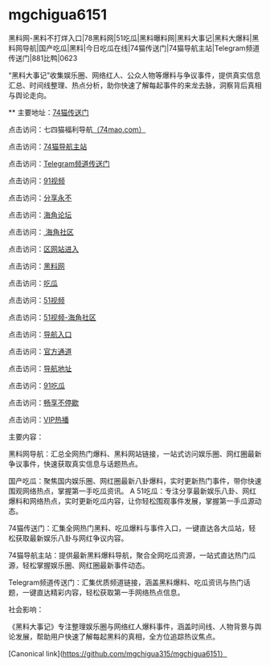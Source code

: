 # mgchigua6151
黑料网-黑料不打烊入口|78黑料网|51吃瓜|黑料曝料网|黑料大事记|黑料大爆料|黑料网导航|国产吃瓜|黑料|今日吃瓜在线|74猫传送门|74猫导航主站|Telegram频道传送门|881比鸭|0623

“黑料大事记”收集娱乐圈、网络红人、公众人物等爆料与争议事件，提供真实信息汇总、时间线整理、热点分析，助你快速了解每起事件的来龙去脉，洞察背后真相与舆论走向。

** 主要地址：<a href="https://74mao.com/">74猫传送门</a>

点击访问：七四猫福利导航<a href="https://74mao.com/">（74mao.com）</a>

点击访问：<a href="https://74mao.com/">74猫导航主站</a>

点击访问：<a href="https://74mao.com/">Telegram频道传送门</a>

点击访问：<a href="https://hj-358.pages.dev/">91视频</a>

点击访问：<a href="https://hj-357.pages.dev/">分享永不</a>

点击访问：<a href="https://hj-554.pages.dev/">海角论坛</a>

点击访问：<a href="https://hj-540.pages.dev/"> 海角社区</a>

点击访问：<a href="https://hj-538.pages.dev/">区网站进入</a>

点击访问：<a href="https://hj-484.pages.dev/">黑料网</a>

点击访问：<a href="https://hj-482.pages.dev/">吃瓜</a>

点击访问：<a href="https://hj-454.pages.dev/">51视频</a>

点击访问：<a href="https://hj-433.pages.dev/">51视频-海角社区</a>

点击访问：<a href="https://hj-382.pages.dev/">导航入口</a>

点击访问：<a href="https://hj-376.pages.dev/">官方通道</a>

点击访问：<a href="https://hj-611.pages.dev/">导航地址</a>

点击访问：<a href="https://hj-608.pages.dev/">91吃瓜</a>

点击访问：<a href="https://hj-605.pages.dev/">畅享不停歇</a>

点击访问：<a href="https://hj-595.pages.dev/">VIP热播</a>

主要内容：

黑料网导航：汇总全网热门爆料、黑料网站链接，一站式访问娱乐圈、网红圈最新争议事件，快速获取真实信息与话题热点。

国产吃瓜：聚焦国内娱乐圈、网红圈最新八卦爆料，实时更新热门事件，带你快速围观网络热点，掌握第一手吃瓜资讯。
A
51吃瓜：专注分享最新娱乐八卦、网红爆料和网络热点，实时更新吃瓜内容，让你轻松围观事件发展，掌握第一手瓜源动态。

74猫传送门：汇集全网热门黑料、吃瓜爆料与事件入口，一键直达各大瓜站，轻松获取最新娱乐八卦与网红争议内容。

74猫导航主站：提供最新黑料爆料导航，聚合全网吃瓜资源，一站式直达热门瓜源，轻松掌握娱乐圈、网红圈最新事件动态。

Telegram频道传送门：汇集优质频道链接，涵盖黑料爆料、吃瓜资讯与热门话题，一键直达精彩内容，轻松获取第一手网络热点信息。

社会影响：

《黑料大事记》专注整理娱乐圈与网络红人爆料事件，涵盖时间线、人物背景与舆论发展，帮助用户快速了解每起黑料的真相，全方位追踪热议焦点。

[Canonical link](https://github.com/mgchigua315/mgchigua6151）
